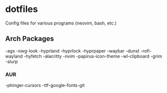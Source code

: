 # dotfiles
Config files for various programs (neovim, bash, etc.)


## Arch Packages
-ags
-nwg-look
-hyprland
-hyprlock
-hyprpaper
-waybar
-dunst
-rofi-wayland
-hyfetch
-alacritty
-nvim
-papirus-icon-theme
-wl-clipboard
-grim
-slurp

### AUR
-phinger-cursors
-ttf-google-fonts-git
